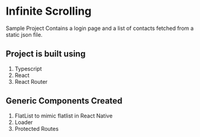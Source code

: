 # Infinite Scrolling

Sample Project Contains a login page and a list of contacts fetched from a static json file.

## Project is built using

1. Typescript
2. React
3. React Router

## Generic Components Created

1. FlatList to mimic flatlist in React Native
2. Loader
3. Protected Routes
